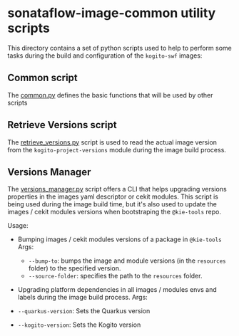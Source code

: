 <!--
   Licensed to the Apache Software Foundation (ASF) under one
   or more contributor license agreements.  See the NOTICE file
   distributed with this work for additional information
   regarding copyright ownership.  The ASF licenses this file
   to you under the Apache License, Version 2.0 (the
   "License"); you may not use this file except in compliance
   with the License.  You may obtain a copy of the License at
     http://www.apache.org/licenses/LICENSE-2.0
   Unless required by applicable law or agreed to in writing,
   software distributed under the License is distributed on an
   "AS IS" BASIS, WITHOUT WARRANTIES OR CONDITIONS OF ANY
   KIND, either express or implied.  See the License for the
   specific language governing permissions and limitations
   under the License.
-->
<!--
   Licensed to the Apache Software Foundation (ASF) under one
   or more contributor license agreements.  See the NOTICE file
   distributed with this work for additional information
   regarding copyright ownership.  The ASF licenses this file
   to you under the Apache License, Version 2.0 (the
   "License"); you may not use this file except in compliance
   with the License.  You may obtain a copy of the License at
     http://www.apache.org/licenses/LICENSE-2.0
   Unless required by applicable law or agreed to in writing,
   software distributed under the License is distributed on an
   "AS IS" BASIS, WITHOUT WARRANTIES OR CONDITIONS OF ANY
   KIND, either express or implied.  See the License for the
   specific language governing permissions and limitations
   under the License.
-->

# sonataflow-image-common utility scripts

This directory contains a set of python scripts used to help to perform some tasks during the build and configuration of the `kogito-swf` images:

## Common script

The [common.py](common.py) defines the basic functions that will be used by other scripts

## Retrieve Versions script

The [retrieve_versions.py](retrieve_version.py) script is used to read the actual image version from the
`kogito-project-versions` module during the image build process.

## Versions Manager

The [versions_manager.py](versions_manager.py) script offers a CLI that helps upgrading versions properties in
the images yaml descriptor or cekit modules. This script is being used during the image build time, but it's also used
to update the images / cekit modules versions when bootstraping the `@kie-tools` repo.

Usage:

- Bumping images / cekit modules versions of a package in `@kie-tools`
  Args:

  - `--bump-to`: bumps the image and module versions (in the `resources` folder) to the specified version.
  - `--source-folder`: specifies the path to the `resources` folder.

- Upgrading platform dependencies in all images / modules envs and labels during the image build process.
  Args:
- `--quarkus-version`: Sets the Quarkus version
- `--kogito-version`: Sets the Kogito version

